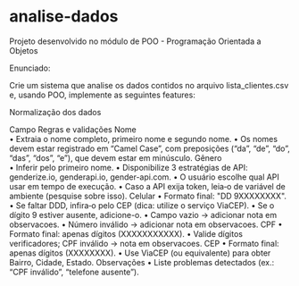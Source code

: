 # analise-dados
Projeto desenvolvido no módulo de POO - Programação Orientada a Objetos

Enunciado:

Crie um sistema que analise os dados contidos no arquivo lista_clientes.csv e, usando POO, implemente as seguintes features:

Normalização dos dados

Campo	Regras e validações
Nome	
• Extraia o nome completo, primeiro nome e segundo nome.
• Os nomes devem estar registrado em “Camel Case”, com preposições (“da”, “de”, “do”, “das”, “dos”, “e”), que devem estar em minúsculo.
Gênero	
• Inferir pelo primeiro nome.
• Disponibilize 3 estratégias de API: genderize.io, genderapi.io, gender-api.com.
• O usuário escolhe qual API usar em tempo de execução.
• Caso a API exija token, leia‐o de variável de ambiente (pesquise sobre isso).
Celular	
• Formato final: "DD 9XXXXXXXX".
• Se faltar DDD, infira‐o pelo CEP (dica: utilize o serviço ViaCEP).
• Se o dígito 9 estiver ausente, adicione-o.
• Campo vazio → adicionar nota em observacoes.
• Número inválido → adicionar nota em observacoes.
CPF	
• Formato final: apenas dígitos (XXXXXXXXXXX).
• Valide dígitos verificadores; CPF inválido → nota em observacoes.
CEP	
• Formato final: apenas dígitos (XXXXXXXX).
• Use ViaCEP (ou equivalente) para obter Bairro, Cidade, Estado.
Observações	
• Liste problemas detectados (ex.: “CPF inválido”, “telefone ausente”).

